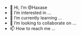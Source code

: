 - 👋 Hi, I’m @Haxase
- 👀 I’m interested in ...
- 🌱 I’m currently learning ...
- 💞️ I’m looking to collaborate on ...
- 📫 How to reach me ...

<!-- Pinned Repositories -- >

<a href="https://github.com/Haxase/Dicksrus-.git">
  <img align="center" style="margin:1rem 0.5rem" src="https://github-readme-stats.vercel.app/api/pin/?username=braydoncoyer&repo=tailwindcss-v2-dark-mode-template&title_color=ffffff&text_color=c9cacc&icon_color=4AB197&bg_color=1A2B34" />
</a>

<!---
Haxase/Haxase is a ✨ special ✨ repository because its `README.md` (this file) appears on your GitHub profile.
You can click the Preview link to take a look at your changes.
--->
